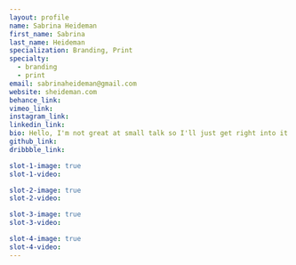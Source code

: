```yaml
---
layout: profile
name: Sabrina Heideman
first_name: Sabrina
last_name: Heideman
specialization: Branding, Print
specialty:
  - branding
  - print
email: sabrinaheideman@gmail.com
website: sheideman.com
behance_link:
vimeo_link:
instagram_link:
linkedin_link:
bio: Hello, I'm not great at small talk so I'll just get right into it. Check out my website and lets create something awesome together!
github_link:
dribbble_link:

slot-1-image: true
slot-1-video:

slot-2-image: true
slot-2-video:

slot-3-image: true
slot-3-video:

slot-4-image: true
slot-4-video:
---
```

